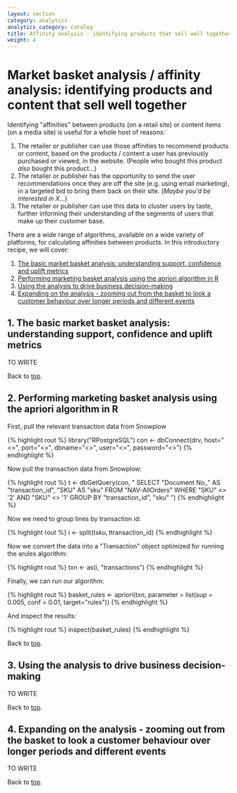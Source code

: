 ```yaml
---
layout: section
category: analytics
analytics_category: catalog
title: Affinity analysis - identifying products that sell well together
weight: 4
---
```


<a name="top"><h1>Market basket analysis / affinity analysis: identifying products and content that sell well together</h1></a>

Identifying "affinities" between products (on a retail site) or content items (on a media site) is useful for a whole host of reasons:

1. The retailer or publisher can use those affinities to recommend products or content, based on the products / content a user has previously purchased or viewed, in the website. (People who bought this product *also* bought this product...)
2. The retailer or publisher has the opportunity to send the user recommendations once they are off the site (e.g. using email marketing), in a targeted bid to bring them back on their site. (*Maybe you'd be interested in X...*)
3. The retailer or publisher can use this data to cluster users by taste, further informing their understanding of the segments of users that make up their customer base.

There are a wide range of algorithms, available on a wide variety of platforms, for calculating affinities between products. In this introductory recipe, we will cover:

1. [The basic market basket analysis: understanding support, confidence and uplift metrics](#metrics)
2. [Performing marketing basket analysis using the apriori algorithm in R](#apriori)
3. [Using the analysis to drive business decision-making](#business)
4. [Expanding on the analysis - zooming out from the basket to look a customer behaviour over longer periods and different events](#expand)


<a name="metrics"><h2>1. The basic market basket analysis: understanding support, confidence and uplift metrics</h2></a>

TO WRITE


Back to [top](#top).

<a name="apriori"><h2>2. Performing marketing basket analysis using the apriori algorithm in R</h2></a>

First, pull the relevant transaction data from Snowplow

{% highlight rout %}
library("RPostgreSQL")
con <- dbConnect(drv, host="<<REDSHIFT ENDPOINT>>", port="<<PORT NUMBER>>", dbname="<<DBNAME>>", user="<<USERNAME>>", password="<<PASSWORD>>")
{% endhighlight %}

Now pull the transaction data from Snowplow:

{% highlight rout %}
t <- dbGetQuery(con, "
SELECT
\"Document No_\" AS \"transaction_id\",
\"SKU\" AS \"sku\"
FROM \"NAV-AllOrders\"
WHERE \"SKU\" <> '2'
AND \"SKU\" <> '1'
GROUP BY \"transaction_id\", \"sku\"
")
{% endhighlight %}

Now we need to group lines by transaction id:

{% highlight rout %}
i <- split(t$sku, t$transaction_id)
{% endhighlight %}

Now we convert the data into a "Transaction" object optimized for running the arules algorithm:

{% highlight rout %}
txn <- as(i, "transactions")
{% endhighlight %}

Finally, we can run our algorithm:

{% highlight rout %}
basket_rules <- apriori(txn, parameter = list(sup = 0.005, conf = 0.01, target="rules"))
{% endhighlight %}

And inspect the results:

{% highlight rout %}
inspect(basket_rules)
{% endhighlight %}

Back to [top](#top).

<a name="business"><h2>3. Using the analysis to drive business decision-making</h2></a>

TO WRITE

Back to [top](#top).

<a name="expand"><h2>4. Expanding on the analysis - zooming out from the basket to look a customer behaviour over longer periods and different events</h2></a>

TO WRITE

Back to [top](#top).